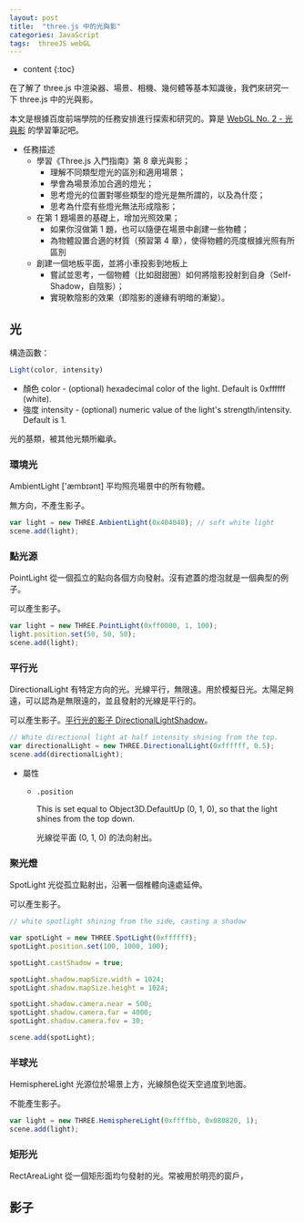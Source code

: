 ```yaml
---
layout: post
title:  "three.js 中的光與影"
categories: JavaScript
tags:  threeJS webGL
---
```


* content
{:toc}

在了解了 three.js 中渲染器、場景、相機、幾何體等基本知識後，我們來研究一下 three.js 中的光與影。


本文是根據百度前端學院的任務安排進行探索和研究的。算是 [WebGL No. 2 - 光與影](http://ife.baidu.com/course/detail/id/28) 的學習筆記吧。

- 任務描述
  - 學習《Three.js 入門指南》第 8 章光與影；
    - 理解不同類型燈光的區別和適用場景；
    - 學會為場景添加合適的燈光；
    - 思考燈光的位置對哪些類型的燈光是無所謂的，以及為什麼；
    - 思考為什麼有些燈光無法形成陰影；
  - 在第 1 題場景的基礎上，增加光照效果；
    - 如果你沒做第 1 題，也可以隨便在場景中創建一些物體；
    - 為物體設置合適的材質（預習第 4 章），使得物體的亮度根據光照有所區別
  - 創建一個地板平面，並將小車投影到地板上
    - 嘗試並思考，一個物體（比如甜甜圈）如何將陰影投射到自身（Self-Shadow，自陰影）；
    - 實現軟陰影的效果（即陰影的邊緣有明暗的漸變）。

## 光

構造函數：

```js
Light(color, intensity)
```

- 顏色 color - (optional) hexadecimal color of the light. Default is 0xffffff (white).
- 強度 intensity - (optional) numeric value of the light's strength/intensity. Default is 1.

光的基類，被其他光類所繼承。

### 環境光

AmbientLight ['æmbɪənt] 平均照亮場景中的所有物體。

無方向，不產生影子。

```js
var light = new THREE.AmbientLight(0x404040); // soft white light
scene.add(light);
```  

### 點光源

PointLight 從一個孤立的點向各個方向發射。沒有遮蓋的燈泡就是一個典型的例子。

可以產生影子。

```js
var light = new THREE.PointLight(0xff0000, 1, 100);
light.position.set(50, 50, 50);
scene.add(light);
```

### 平行光

DirectionalLight 有特定方向的光。光線平行，無限遠。用於模擬日光。太陽足夠遠，可以認為是無限遠的，並且發射的光線是平行的。

可以產生影子。[平行光的影子 DirectionalLightShadow](https://threejs.org/docs/index.html#Reference/Lights.Shadows/DirectionalLightShadow)。

```js
// White directional light at half intensity shining from the top.
var directionalLight = new THREE.DirectionalLight(0xffffff, 0.5);
scene.add(directionalLight);
```

- 屬性

  - `.position`

    This is set equal to Object3D.DefaultUp (0, 1, 0), so that the light shines from the top down.

    光線從平面 (0, 1, 0) 的法向射出。


### 聚光燈

SpotLight 光從孤立點射出，沿著一個椎體向遠處延伸。

可以產生影子。

```js
// white spotlight shining from the side, casting a shadow

var spotLight = new THREE.SpotLight(0xffffff);
spotLight.position.set(100, 1000, 100);

spotLight.castShadow = true;

spotLight.shadow.mapSize.width = 1024;
spotLight.shadow.mapSize.height = 1024;

spotLight.shadow.camera.near = 500;
spotLight.shadow.camera.far = 4000;
spotLight.shadow.camera.fov = 30;

scene.add(spotLight);
```

### 半球光

HemisphereLight 光源位於場景上方，光線顏色從天空過度到地面。

不能產生影子。

```js
var light = new THREE.HemisphereLight(0xffffbb, 0x080820, 1);
scene.add(light);
```

### 矩形光

RectAreaLight 從一個矩形面均勻發射的光。常被用於明亮的窗戶，

## 影子
